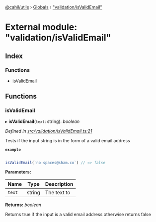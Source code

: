 [@cahil/utils](../README.md) › [Globals](../globals.md) › ["validation/isValidEmail"](_validation_isvalidemail_.md)

# External module: "validation/isValidEmail"

## Index

### Functions

* [isValidEmail](_validation_isvalidemail_.md#isvalidemail)

## Functions

###  isValidEmail

▸ **isValidEmail**(`text`: string): *boolean*

*Defined in [src/validation/isValidEmail.ts:21](https://github.com/cahilfoley/utils/blob/22bd396/src/validation/isValidEmail.ts#L21)*

Tests if the input string is in the form of a valid email address

**`example`** 
```typescript

isValidEmail(`no spaces@sham.co`) // => false
```

**Parameters:**

Name | Type | Description |
------ | ------ | ------ |
`text` | string | The text to |

**Returns:** *boolean*

Returns true if the input is a valid email address otherwise returns false
